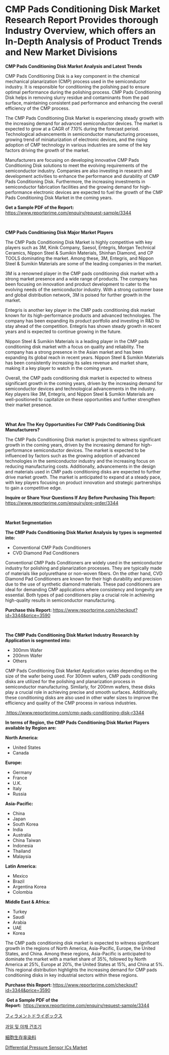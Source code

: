 <p><h1>CMP Pads Conditioning Disk Market Research Report Provides thorough Industry Overview, which offers an In-Depth Analysis of Product Trends and New Market Divisions</h1></p><p><strong>CMP Pads Conditioning Disk Market Analysis and Latest Trends</strong></p>
<p><p>CMP Pads Conditioning Disk is a key component in the chemical mechanical planarization (CMP) process used in the semiconductor industry. It is responsible for conditioning the polishing pad to ensure optimal performance during the polishing process. CMP Pads Conditioning Disk helps in removing slurry residue and contaminants from the pad surface, maintaining consistent pad performance and enhancing the overall efficiency of the CMP process.</p><p>The CMP Pads Conditioning Disk Market is experiencing steady growth with the increasing demand for advanced semiconductor devices. The market is expected to grow at a CAGR of 7.10% during the forecast period. Technological advancements in semiconductor manufacturing processes, growing trend of miniaturization of electronic devices, and the rising adoption of CMP technology in various industries are some of the key factors driving the growth of the market.</p><p>Manufacturers are focusing on developing innovative CMP Pads Conditioning Disk solutions to meet the evolving requirements of the semiconductor industry. Companies are also investing in research and development activities to enhance the performance and durability of CMP Pads Conditioning Disk. Furthermore, the increasing investments in semiconductor fabrication facilities and the growing demand for high-performance electronic devices are expected to fuel the growth of the CMP Pads Conditioning Disk Market in the coming years.</p></p>
<p><strong>Get a Sample PDF of the Report:&nbsp;</strong> <a href="https://www.reportprime.com/enquiry/request-sample/3344">https://www.reportprime.com/enquiry/request-sample/3344</a></p>
<p>&nbsp;</p>
<p><strong>CMP Pads Conditioning Disk Major Market Players</strong></p>
<p><p>The CMP Pads Conditioning Disk Market is highly competitive with key players such as 3M, Kinik Company, Saesol, Entegris, Morgan Technical Ceramics, Nippon Steel & Sumikin Materials, Shinhan Diamond, and CP TOOLS dominating the market. Among these, 3M, Entegris, and Nippon Steel & Sumikin Materials are some of the leading companies in the market.</p><p>3M is a renowned player in the CMP pads conditioning disk market with a strong market presence and a wide range of products. The company has been focusing on innovation and product development to cater to the evolving needs of the semiconductor industry. With a strong customer base and global distribution network, 3M is poised for further growth in the market.</p><p>Entegris is another key player in the CMP pads conditioning disk market known for its high-performance products and advanced technologies. The company has been expanding its product portfolio and investing in R&D to stay ahead of the competition. Entegris has shown steady growth in recent years and is expected to continue growing in the future.</p><p>Nippon Steel & Sumikin Materials is a leading player in the CMP pads conditioning disk market with a focus on quality and reliability. The company has a strong presence in the Asian market and has been expanding its global reach in recent years. Nippon Steel & Sumikin Materials has been consistently increasing its sales revenue and market share, making it a key player to watch in the coming years.</p><p>Overall, the CMP pads conditioning disk market is expected to witness significant growth in the coming years, driven by the increasing demand for semiconductor devices and technological advancements in the industry. Key players like 3M, Entegris, and Nippon Steel & Sumikin Materials are well-positioned to capitalize on these opportunities and further strengthen their market presence.</p></p>
<p>&nbsp;</p>
<p><strong>What Are The Key Opportunities For CMP Pads Conditioning Disk Manufacturers?</strong></p>
<p><p>The CMP Pads Conditioning Disk market is projected to witness significant growth in the coming years, driven by the increasing demand for high-performance semiconductor devices. The market is expected to be influenced by factors such as the growing adoption of advanced technologies in the semiconductor industry and the increasing focus on reducing manufacturing costs. Additionally, advancements in the design and materials used in CMP pads conditioning disks are expected to further drive market growth. The market is anticipated to expand at a steady pace, with key players focusing on product innovation and strategic partnerships to gain a competitive edge.</p></p>
<p><strong>Inquire or Share Your Questions If Any Before Purchasing This Report:</strong> <a href="https://www.reportprime.com/enquiry/pre-order/3344">https://www.reportprime.com/enquiry/pre-order/3344</a></p>
<p>&nbsp;</p>
<p><strong>Market Segmentation</strong></p>
<p><strong>The CMP Pads Conditioning Disk Market Analysis by types is segmented into:</strong></p>
<p><ul><li>Conventional CMP Pads Conditioners</li><li>CVD Diamond Pad Conditioners</li></ul></p>
<p><p>Conventional CMP Pads Conditioners are widely used in the semiconductor industry for polishing and planarization processes. They are typically made of materials like polyurethane or non-woven fibers. On the other hand, CVD Diamond Pad Conditioners are known for their high durability and precision due to the use of synthetic diamond materials. These pad conditioners are ideal for demanding CMP applications where consistency and longevity are essential. Both types of pad conditioners play a crucial role in achieving high-quality results in semiconductor manufacturing.</p></p>
<p><strong>Purchase this Report:&nbsp;</strong><a href="https://www.reportprime.com/checkout?id=3344&price=3590">https://www.reportprime.com/checkout?id=3344&price=3590</a></p>
<p>&nbsp;</p>
<p><strong>The CMP Pads Conditioning Disk Market Industry Research by Application is segmented into:</strong></p>
<p><ul><li>300mm Wafer</li><li>200mm Wafer</li><li>Others</li></ul></p>
<p><p>CMP Pads Conditioning Disk Market Application varies depending on the size of the wafer being used. For 300mm wafers, CMP pads conditioning disks are utilized for the polishing and planarization process in semiconductor manufacturing. Similarly, for 200mm wafers, these disks play a crucial role in achieving precise and smooth surfaces. Additionally, these conditioning disks are also used in other wafer sizes to improve the efficiency and quality of the CMP process in various industries.</p></p>
<p><a href="https://www.reportprime.com/cmp-pads-conditioning-disk-r3344">&nbsp;https://www.reportprime.com/cmp-pads-conditioning-disk-r3344</a></p>
<p><strong>In terms of Region, the CMP Pads Conditioning Disk Market Players available by Region are:</strong></p>
<p>
    <p> <strong> North America: </strong>
        <ul>
            <li>United States</li>
            <li>Canada</li>
        </ul>
        </p> 
    <p> <strong> Europe: </strong>
        <ul>
            <li>Germany</li>
            <li>France</li>
            <li>U.K.</li>
            <li>Italy</li>
            <li>Russia</li>
        </ul>
        </p> 
    <p> <strong> Asia-Pacific: </strong>
        <ul>
            <li>China</li>
            <li>Japan</li>
            <li>South Korea</li>
            <li>India</li>
            <li>Australia</li>
            <li>China Taiwan</li>
            <li>Indonesia</li>
            <li>Thailand</li>
            <li>Malaysia</li>
        </ul>
        </p> 
    <p> <strong> Latin America: </strong>
        <ul>
            <li>Mexico</li>
            <li>Brazil</li>
            <li>Argentina Korea</li>
            <li>Colombia</li>
        </ul>
        </p> 
    <p> <strong> Middle East & Africa: </strong>
        <ul>
            <li>Turkey</li>
            <li>Saudi</li>
            <li>Arabia</li>
            <li>UAE</li>
            <li>Korea</li>
        </ul>
    </p>
    </p>
<p><p>The CMP pads conditioning disk market is expected to witness significant growth in the regions of North America, Asia-Pacific, Europe, the United States, and China. Among these regions, Asia-Pacific is anticipated to dominate the market with a market share of 35%, followed by North America at 25%, Europe at 20%, the United States at 15%, and China at 5%. This regional distribution highlights the increasing demand for CMP pads conditioning disks in key industrial sectors within these regions.</p></p>
<p><strong>Purchase this Report: </strong><a href="https://www.reportprime.com/checkout?id=3344&price=3590">https://www.reportprime.com/checkout?id=3344&price=3590</a></p>
<p>&nbsp;<strong>Get a Sample PDF of the Report:&nbsp;&nbsp;</strong><a href="https://www.reportprime.com/enquiry/request-sample/3344">https://www.reportprime.com/enquiry/request-sample/3344</a></p>
<p><strong></strong></p>
<p><p><a href="https://github.com/CarlieShields/Market-Research-Report-List-1/blob/main/953998672951.md">フィラメントドライボックス</a></p><p><a href="https://github.com/apple8975768/Market-Research-Report-List-1/blob/main/349133069746.md">과일 및 야채 건조기</a></p><p><a href="https://github.com/HershelKris/Market-Research-Report-List-1/blob/main/699112772952.md">細胞生存率染料</a></p><p><a href="https://github.com/gladysalidde/Market-Research-Report-List-1/blob/main/differential-pressure-sensor-ics-market.md">Differential Pressure Sensor ICs Market</a></p></p>